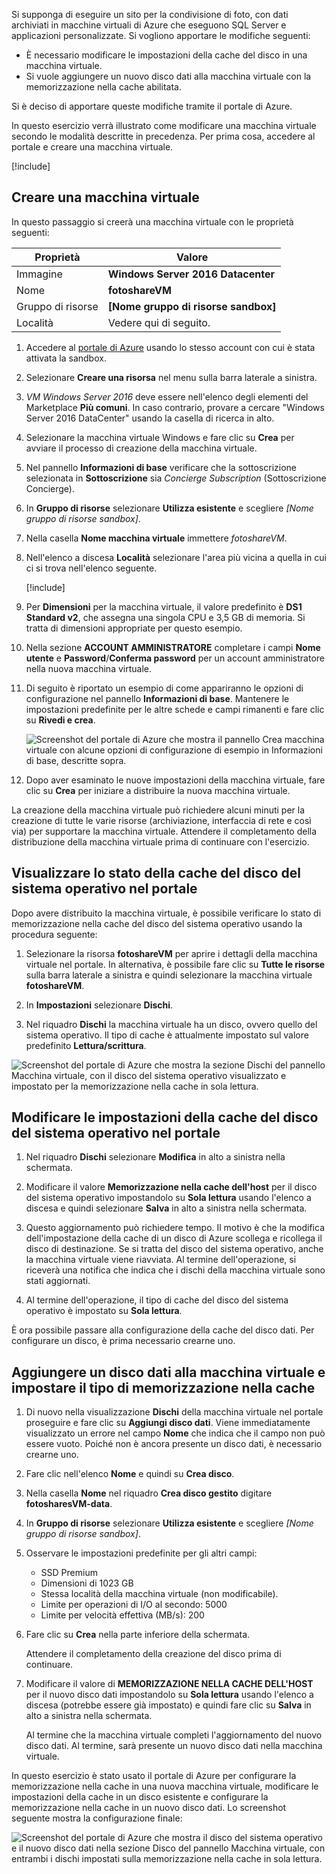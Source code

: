 
Si supponga di eseguire un sito per la condivisione di foto, con dati archiviati in macchine virtuali di Azure che eseguono SQL Server e applicazioni personalizzate. Si vogliono apportare le modifiche seguenti:

- È necessario modificare le impostazioni della cache del disco in una macchina virtuale.
- Si vuole aggiungere un nuovo disco dati alla macchina virtuale con la memorizzazione nella cache abilitata.

Si è deciso di apportare queste modifiche tramite il portale di Azure.

In questo esercizio verrà illustrato come modificare una macchina virtuale secondo le modalità descritte in precedenza. Per prima cosa, accedere al portale e creare una macchina virtuale.

[!include[](../../../includes/azure-sandbox-activate.md)]

## <a name="create-a-virtual-machine"></a>Creare una macchina virtuale

In questo passaggio si creerà una macchina virtuale con le proprietà seguenti:

| Proprietà        | Valore   |
|-----------------|---------|
| Immagine           | **Windows Server 2016 Datacenter** |
| Nome            | **fotoshareVM** |
| Gruppo di risorse  |   **<rgn>[Nome gruppo di risorse sandbox]</rgn>** |
| Località        | Vedere qui di seguito. |

1. Accedere al [portale di Azure](https://portal.azure.com/triplecrownlabs.onmicrosoft.com?azure-portal=true) usando lo stesso account con cui è stata attivata la sandbox.

1. Selezionare **Creare una risorsa** nel menu sulla barra laterale a sinistra.

1. _VM Windows Server 2016_ deve essere nell'elenco degli elementi del Marketplace **Più comuni**. In caso contrario, provare a cercare "Windows Server 2016 DataCenter" usando la casella di ricerca in alto.

1. Selezionare la macchina virtuale Windows e fare clic su **Crea** per avviare il processo di creazione della macchina virtuale.

1. Nel pannello **Informazioni di base** verificare che la sottoscrizione selezionata in **Sottoscrizione** sia _Concierge Subscription_ (Sottoscrizione Concierge).

1. In **Gruppo di risorse** selezionare **Utilizza esistente** e scegliere _<rgn>[Nome gruppo di risorse sandbox]</rgn>_.

1. Nella casella **Nome macchina virtuale** immettere _fotoshareVM_.

1. Nell'elenco a discesa **Località** selezionare l'area più vicina a quella in cui ci si trova nell'elenco seguente.

    [!include[](../../../includes/azure-sandbox-regions-first-mention-note-friendly.md)]

1. Per **Dimensioni** per la macchina virtuale, il valore predefinito è **DS1 Standard v2**, che assegna una singola CPU e 3,5 GB di memoria. Si tratta di dimensioni appropriate per questo esempio.

1. Nella sezione **ACCOUNT AMMINISTRATORE** completare i campi **Nome utente** e **Password**/**Conferma password** per un account amministratore nella nuova macchina virtuale.

1. Di seguito è riportato un esempio di come appariranno le opzioni di configurazione nel pannello **Informazioni di base**. Mantenere le impostazioni predefinite per le altre schede e campi rimanenti e fare clic su **Rivedi e crea**.

    ![Screenshot del portale di Azure che mostra il pannello Crea macchina virtuale con alcune opzioni di configurazione di esempio in Informazioni di base, descritte sopra.](../media/4-basics-vm.png)

1. Dopo aver esaminato le nuove impostazioni della macchina virtuale, fare clic su **Crea** per iniziare a distribuire la nuova macchina virtuale.

La creazione della macchina virtuale può richiedere alcuni minuti per la creazione di tutte le varie risorse (archiviazione, interfaccia di rete e così via) per supportare la macchina virtuale. Attendere il completamento della distribuzione della macchina virtuale prima di continuare con l'esercizio.

## <a name="view-os-disk-cache-status-in-the-portal"></a>Visualizzare lo stato della cache del disco del sistema operativo nel portale

Dopo avere distribuito la macchina virtuale, è possibile verificare lo stato di memorizzazione nella cache del disco del sistema operativo usando la procedura seguente:

1. Selezionare la risorsa **fotoshareVM** per aprire i dettagli della macchina virtuale nel portale. In alternativa, è possibile fare clic su **Tutte le risorse** sulla barra laterale a sinistra e quindi selezionare la macchina virtuale **fotoshareVM**.

1. In **Impostazioni** selezionare **Dischi**.

1. Nel riquadro **Dischi** la macchina virtuale ha un disco, ovvero quello del sistema operativo. Il tipo di cache è attualmente impostato sul valore predefinito **Lettura/scrittura**.

![Screenshot del portale di Azure che mostra la sezione Dischi del pannello Macchina virtuale, con il disco del sistema operativo visualizzato e impostato per la memorizzazione nella cache in sola lettura.](../media/4-os-disk-rw.PNG)

## <a name="change-the-cache-settings-of-the-os-disk-in-the-portal"></a>Modificare le impostazioni della cache del disco del sistema operativo nel portale

1. Nel riquadro **Dischi** selezionare **Modifica** in alto a sinistra nella schermata.

1. Modificare il valore **Memorizzazione nella cache dell'host** per il disco del sistema operativo impostandolo su **Sola lettura** usando l'elenco a discesa e quindi selezionare **Salva** in alto a sinistra nella schermata.

1. Questo aggiornamento può richiedere tempo. Il motivo è che la modifica dell'impostazione della cache di un disco di Azure scollega e ricollega il disco di destinazione. Se si tratta del disco del sistema operativo, anche la macchina virtuale viene riavviata. Al termine dell'operazione, si riceverà una notifica che indica che i dischi della macchina virtuale sono stati aggiornati.

1. Al termine dell'operazione, il tipo di cache del disco del sistema operativo è impostato su **Sola lettura**.

È ora possibile passare alla configurazione della cache del disco dati. Per configurare un disco, è prima necessario crearne uno.

## <a name="add-a-data-disk-to-the-vm-and-set-caching-type"></a>Aggiungere un disco dati alla macchina virtuale e impostare il tipo di memorizzazione nella cache

1. Di nuovo nella visualizzazione **Dischi** della macchina virtuale nel portale proseguire e fare clic su **Aggiungi disco dati**. Viene immediatamente visualizzato un errore nel campo **Nome** che indica che il campo non può essere vuoto. Poiché non è ancora presente un disco dati, è necessario crearne uno.

1. Fare clic nell'elenco **Nome** e quindi su **Crea disco**.

1. Nella casella **Nome** nel riquadro **Crea disco gestito** digitare **fotosharesVM-data**.

1. In **Gruppo di risorse** selezionare **Utilizza esistente** e scegliere _<rgn>[Nome gruppo di risorse sandbox]</rgn>_.

1. Osservare le impostazioni predefinite per gli altri campi:
    - SSD Premium
    - Dimensioni di 1023 GB
    - Stessa località della macchina virtuale (non modificabile).
    - Limite per operazioni di I/O al secondo: 5000
    - Limite per velocità effettiva (MB/s): 200

1. Fare clic su **Crea** nella parte inferiore della schermata. 

    Attendere il completamento della creazione del disco prima di continuare.

1. Modificare il valore di **MEMORIZZAZIONE NELLA CACHE DELL'HOST** per il nuovo disco dati impostandolo su **Sola lettura** usando l'elenco a discesa (potrebbe essere già impostato) e quindi fare clic su **Salva** in alto a sinistra nella schermata.

    Al termine che la macchina virtuale completi l'aggiornamento del nuovo disco dati. Al termine, sarà presente un nuovo disco dati nella macchina virtuale.

In questo esercizio è stato usato il portale di Azure per configurare la memorizzazione nella cache in una nuova macchina virtuale, modificare le impostazioni della cache in un disco esistente e configurare la memorizzazione nella cache in un nuovo disco dati. Lo screenshot seguente mostra la configurazione finale:

![Screenshot del portale di Azure che mostra il disco del sistema operativo e il nuovo disco dati nella sezione Disco del pannello Macchina virtuale, con entrambi i dischi impostati sulla memorizzazione nella cache in sola lettura.](../media/disks-final-config-portal.PNG)

